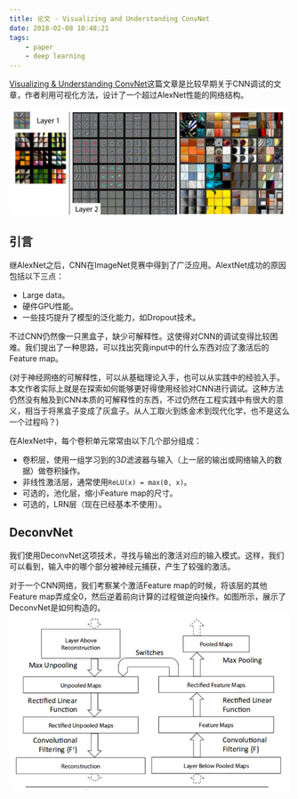 ```yaml
---
title: 论文 - Visualizing and Understanding ConvNet
date: 2018-02-08 10:48:21
tags:
    - paper
    - deep learning
---
```

[Visualizing & Understanding ConvNet](https://arxiv.org/pdf/1311.2901.pdf)这篇文章是比较早期关于CNN调试的文章，作者利用可视化方法，设计了一个超过AlexNet性能的网络结构。

![可视化结果](/img/paper_visconvnet_demo.png)
<!-- more -->

## 引言
继AlexNet之后，CNN在ImageNet竞赛中得到了广泛应用。AlextNet成功的原因包括以下三点：

- Large data。
- 硬件GPU性能。
- 一些技巧提升了模型的泛化能力，如Dropout技术。

不过CNN仍然像一只黑盒子，缺少可解释性。这使得对CNN的调试变得比较困难。我们提出了一种思路，可以找出究竟input中的什么东西对应了激活后的Feature map。

(对于神经网络的可解释性，可以从基础理论入手，也可以从实践中的经验入手。本文作者实际上就是在探索如何能够更好得使用经验对CNN进行调试。这种方法仍然没有触及到CNN本质的可解释性的东西，不过仍然在工程实践中有很大的意义，相当于将黑盒子变成了灰盒子。从人工取火到炼金术到现代化学，也不是这么一个过程吗？)

在AlexNet中，每个卷积单元常常由以下几个部分组成：

- 卷积层，使用一组学习到的$3D$滤波器与输入（上一层的输出或网络输入的数据）做卷积操作。
- 非线性激活层，通常使用`ReLU(x) = max(0, x)`。
- 可选的，池化层，缩小Feature map的尺寸。
- 可选的，LRN层（现在已经基本不使用）。

## DeconvNet
我们使用DeconvNet这项技术，寻找与输出的激活对应的输入模式。这样，我们可以看到，输入中的哪个部分被神经元捕获，产生了较强的激活。

对于一个CNN网络，我们考察某个激活Feature map的时候，将该层的其他Feature map弄成全$0$，然后逆着前向计算的过程做逆向操作。如图所示，展示了DeconvNet是如何构造的。
![DeconvNet的构造](/img/paer_visconvnet_deconvnet_structure.png)

